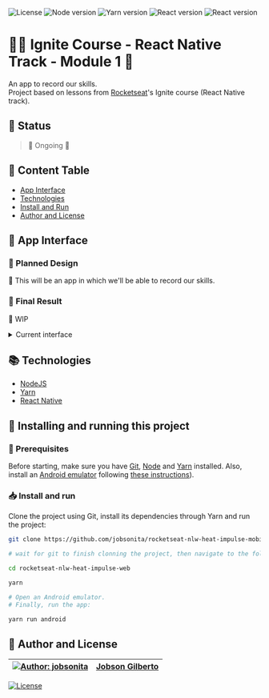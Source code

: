 ![License](https://img.shields.io/github/license/jobsonita/rocketseat-ignite-rnative-module1?color=blue)
![Node version](https://img.shields.io/badge/node-v14.18.0-brightgreen)
![Yarn version](https://img.shields.io/badge/yarn-v1.22.15-brightgreen)
![React version](https://img.shields.io/badge/react-^17.0.2-blue)
![React version](https://img.shields.io/badge/react--native-0.66.2-blue)

# :rocket::seat: Ignite Course - React Native Track - Module 1 :iphone:

An app to record our skills.  
Project based on lessons from [Rocketseat](https://www.rocketseat.com.br/)'s Ignite course (React Native track).

## :hammer: Status

> :construction: Ongoing :wrench:

## :bookmark: Content Table
<!--ts-->
  * [App Interface](#newspaper-app-interface)
  * [Technologies](#books-technologies)
  * [Install and Run](#calling-installing-and-running-this-project)
  * [Author and License](#memo-author-and-license)
<!--te-->

## :newspaper: App Interface
### :iphone: Planned Design

:construction: This will be an app in which we'll be able to record our skills.

### :tada: Final Result

:construction: WIP

<details>
  <summary>Current interface</summary>
  <p align="center">
    <img alt="First version of the app" title="First version of the app" src="https://i.imgur.com/432bsLp.png">
  </p>
</details>

## :books: Technologies

- [NodeJS](https://nodejs.org/en/)
- [Yarn](https://yarnpkg.com/)
- [React Native](https://reactnative.dev/)

## :calling: Installing and running this project

### :wrench: Prerequisites

Before starting, make sure you have [Git](https://git-scm.com/), [Node](https://nodejs.org/en/) and [Yarn](https://yarnpkg.com/) installed. Also, install an [Android emulator](https://developer.android.com/studio/) following [these instructions](https://react-native.rocketseat.dev/android/emulador/)).

### :inbox_tray: Install and run

Clone the project using Git, install its dependencies through Yarn and run the project:

```bash
git clone https://github.com/jobsonita/rocketseat-nlw-heat-impulse-mobile.git

# wait for git to finish clonning the project, then navigate to the folder and install the dependencies:

cd rocketseat-nlw-heat-impulse-web

yarn

# Open an Android emulator.
# Finally, run the app:

yarn run android
```

## :memo: Author and License

[![Author: jobsonita](https://avatars.githubusercontent.com/u/1463583?s=48&v=4)](https://github.com/jobsonita/jobsonita) | [Jobson Gilberto](https://github.com/jobsonita/jobsonita)
-|-

[![License](https://img.shields.io/github/license/jobsonita/rocketseat-nlw-heat-impulse-mobile)](LICENSE)
